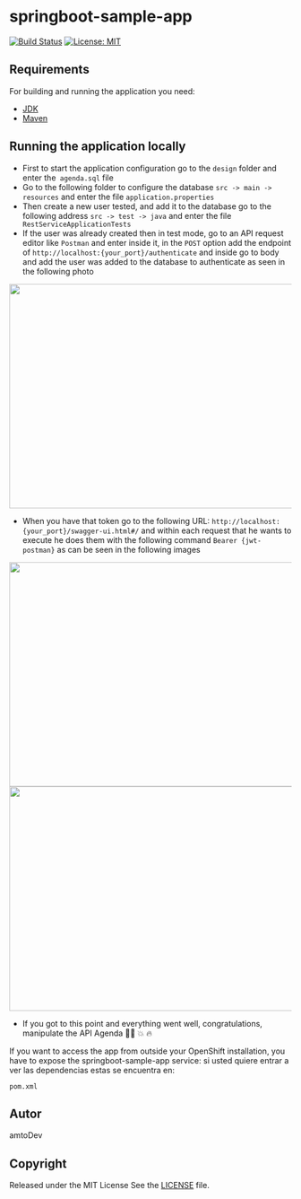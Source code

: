 # springboot-sample-app

[![Build Status](https://travis-ci.org/codecentric/springboot-sample-app.svg?branch=master)](https://travis-ci.org/codecentric/springboot-sample-app)
[![License: MIT](https://img.shields.io/badge/License-MIT-yellow.svg)](https://opensource.org/licenses/MIT)

## Requirements

For building and running the application you need:

- [JDK](http://www.oracle.com/technetwork/java/javase/downloads/jdk8-downloads-2133151.html)
- [Maven](https://maven.apache.org)

## Running the application locally

* First to start the application configuration go to the `design` folder and enter the` agenda.sql` file
* Go to the following folder to configure the database `src -> main -> resources` and enter the file `application.properties`
* Then create a new user tested, and add it to the database go to the following address `src -> test -> java` and enter the file ` RestServiceApplicationTests`
* If the user was already created then in test mode, go to an API request editor like `Postman` and enter inside it, in the `POST` option add the endpoint of `http://localhost:{your_port}/authenticate` and inside go to body and add the user was added to the database to authenticate as seen in the following photo

<img src="https://i.ibb.co/N9jsb98/Screenshot-from-2021-11-02-18-08-15.png"  width="600" height="400" />

* When you have that token go to the following URL:  `http://localhost:{your_port}/swagger-ui.html#/` and within each request that he wants to execute he does them with the following command `Bearer {jwt-postman}` as can be seen in the following images


<img src="https://i.ibb.co/tML2Kh8/Screenshot-from-2021-11-02-18-18-38.png"  width="600" height="400" />
<img src="https://i.ibb.co/fHpBt8F/Screenshot-from-2021-11-02-18-19-09.png"  width="600" height="400" />

* If you got to this point and everything went well, congratulations, manipulate the API Agenda 🧑‍💻 💥 🔥

If you want to access the app from outside your OpenShift installation, you have to expose the springboot-sample-app service:
si usted quiere entrar a ver las dependencias estas se encuentra en:  

``` 
pom.xml
```

## Autor

amtoDev

## Copyright

Released under the MIT License See the [LICENSE](https://github.com/manasesortez/Agenda_API_SpringBoot/blob/master/LICENSE) file.

